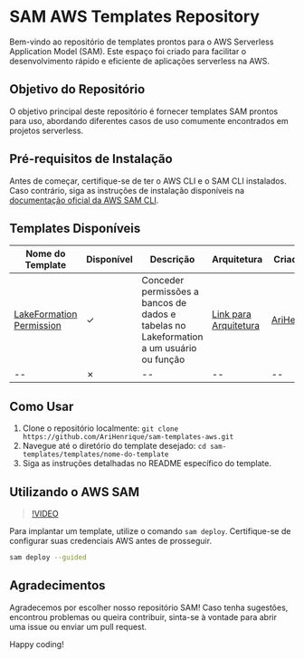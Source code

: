 # SAM AWS Templates Repository

Bem-vindo ao repositório de templates prontos para o AWS Serverless Application Model (SAM). Este espaço foi criado para facilitar o desenvolvimento rápido e eficiente de aplicações serverless na AWS.

## Objetivo do Repositório

O objetivo principal deste repositório é fornecer templates SAM prontos para uso, abordando diferentes casos de uso comumente encontrados em projetos serverless.

## Pré-requisitos de Instalação

Antes de começar, certifique-se de ter o AWS CLI e o SAM CLI instalados. Caso contrário, siga as instruções de instalação disponíveis na [documentação oficial da AWS SAM CLI](https://docs.aws.amazon.com/serverless-application-model/latest/developerguide/serverless-sam-cli-install.html).

## Templates Disponíveis

| Nome do Template                                               | Disponível | Descrição                                                                               | Arquitetura                                                                   | Criado por                                    |
|----------------------------------------------------------------|------------|-----------------------------------------------------------------------------------------|-------------------------------------------------------------------------------|-----------------------------------------------|
| [LakeFormation Permission](templates/lakeformation-permission) | &check;    | Conceder permissões a bancos de dados e tabelas no Lakeformation a um usuário ou função | [Link para Arquitetura](/templates/lakeformation-permission/architecture.png) | [AriHenrique](https://github.com/AriHenrique) |
| --                                                             | &cross;    | --                                                                                      | --                                                                            | --                                            |


## Como Usar

1. Clone o repositório localmente: `git clone https://github.com/AriHenrique/sam-templates-aws.git`
2. Navegue até o diretório do template desejado: `cd sam-templates/templates/nome-do-template`
3. Siga as instruções detalhadas no README específico do template.

## Utilizando o AWS SAM

>[!VIDEO](https://www.youtube.com/watch?v=k_TQubcn0hM&ab_channel=FooBarServerless)

Para implantar um template, utilize o comando `sam deploy`. Certifique-se de configurar suas credenciais AWS antes de prosseguir.

```bash
sam deploy --guided
```

## Agradecimentos

Agradecemos por escolher nosso repositório SAM! Caso tenha sugestões, encontrou problemas ou queira contribuir, sinta-se à vontade para abrir uma issue ou enviar um pull request.

Happy coding!